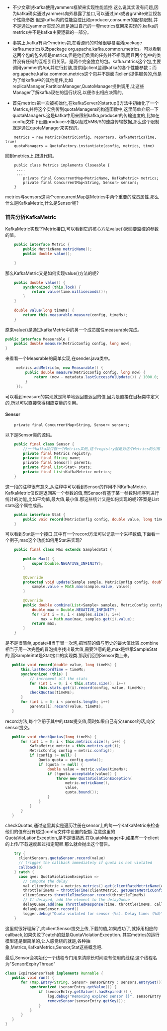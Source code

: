 + 不少文章说kafka使用yammers框架来实现性能监控.这么说其实没有问题,因为kafka确实通过yammers向外暴露了接口,可以通过jmx或者grahite来监视各个性能参数.但是kafka内的性能监控比如producer,consumer的配额限制,并不是通过yammer实现的.而是通过自己的一套metrics框架来实现的.kafka的metrics并不是kafka主要逻辑的一部分。

+ 事实上,kafka有两个metrics包,在看源码的时候很容易混淆package kafka.metrics以及package org.apache.kafka.common.metrics。可以看到这两个包的包名都是metrics,但是他们负责的任务并不相同,而且两个包中的类并没有任何的互相引用关系，是两个完全独立的包。kafka.mtrics这个包,主要调用yammer的Api,并进行封装,提供给client监测kafka的各个性能参数；而org.apache.kafka.common.metrics这个包并不是面向client提供服务的,他是为了给kafka中的其他组件,比如replicaManager,PartitionManager,QuatoManager提供调用,让这些Manager了解kafka现在的运行状况,以便作出相应决策的。

+ 首先metrics第一次被初始化,在kafkaServer的startup()方法中初始化了一个Metrics,并将这个实例传到quotaManagers的构造函数中,这里简单介绍一下quotaManagers.这是kafka中用来限制kafka,producer的传输速度的,比如在config文件下设置producer不能以超过5MB/S的速度传输数据,那么这个限制就是通过quotaManager来实现的。
```scale
    metrics = new Metrics(metricConfig, reporters, kafkaMetricsTime, true)
    quotaManagers = QuotaFactory.instantiate(config, metrics, time)
```

回到metrics上,跟进代码。
```scale
    public class Metrics implements Closeable {
     ....
     ....
        private final ConcurrentMap<MetricName, KafkaMetric> metrics;
        private final ConcurrentMap<String, Sensor> sensors;
    }
```
metrics与sensors这两个concurrentMap是Metrics中两个重要的成员属性.那么什么是KafkaMetric,什么是Sensor呢?
### 首先分析KafkaMetric
KafkaMetric实现了Metric接口,可以看到它的核心方法value()返回要监控的参数的值。
```java
    public interface Metric {
        public MetricName metricName();
        public double value();
    
    }
```
那么KafkaMetric又是如何实现value()方法的呢?
```java
    public double value() {
        synchronized (this.lock) {
            return value(time.milliseconds());
        }
    }
    
    double value(long timeMs) {
        return this.measurable.measure(config, timeMs);
    }
```
原来value()是通过kafkaMetric中的另一个成员属性measurable完成。

```java
public interface Measurable {
    public double measure(MetricConfig config, long now);
}
```    

来看看一个Measrable的简单实现,在sender.java类中。
```java
     metrics.addMetric(m, new Measurable() {
         public double measure(MetricConfig config, long now) {
             return (now - metadata.lastSuccessfulUpdate()) / 1000.0;
         }
     });
```
可以看到measure的实现就是简单地返回要返回的值,因为是直接在目标类中定义的,所以可以直接获得相应变量的引用。
#### Sensor    
```scale
    private final ConcurrentMap<String, Sensor> sensors;
```               

以下是Sensor类的源码。
```java 
    public final class Sensor {
        //一个kafka就只有一个Metrics实例,这个registry就是对这个Metrics的引用
        private final Metrics registry;
        private final String name;
        private final Sensor[] parents;
        private final List<Stat> stats;
        private final List<KafkaMetric> metrics;
    }
``` 
这一段的注释很有意义,从注释中可以看到Sensor的作用不同KafkaMetric. KafkaMetric仅仅是返回某一个参数的值,而Sensor有基于某一参数时间序列进行统计的功能,比如平均值,最大值,最小值.那这些统计又是如何实现的呢?答案是List<Stat> stats这个属性成员。                            

```java 
    public interface Stat {
        public void record(MetricConfig config, double value, long timeMs);
    }
```  
可以看到Stat是一个接口,其中有一个record方法可以记录一个采样数值,下面看一个例子,max这个功能如何用Stat来实现?
```java
    public final class Max extends SampledStat {
    
        public Max() {
            super(Double.NEGATIVE_INFINITY);
        }
    
        @Override
        protected void update(Sample sample, MetricConfig config, double value, long now) {
            sample.value = Math.max(sample.value, value);
        }
    
        @Override
        public double combine(List<Sample> samples, MetricConfig config, long now) {
            double max = Double.NEGATIVE_INFINITY;
            for (int i = 0; i < samples.size(); i++)
                max = Math.max(max, samples.get(i).value);
            return max;
        }
    }
```   
是不是很简单,update相当于冒一次泡,把当前的值与历史的最大值比较.combine相当于用一次完整的冒泡排序找出最大值,需要注意的是,max是继承SampleStat的,而SampleStat是Stat接口的实现类.那我们回到Sensor类上来。
 ```java
    public void record(double value, long timeMs) {
        this.lastRecordTime = timeMs;
        synchronized (this) {
            // increment all the stats
            for (int i = 0; i < this.stats.size(); i++)
                this.stats.get(i).record(config, value, timeMs);
            checkQuotas(timeMs);
        }
        for (int i = 0; i < parents.length; i++)
            parents[i].record(value, timeMs);
    }
```                      
record方法,每个注册于其中的stats提交值,同时如果自己有父sensor的话,向父sensor提交。
 ```java
    public void checkQuotas(long timeMs) {
        for (int i = 0; i < this.metrics.size(); i++) {
            KafkaMetric metric = this.metrics.get(i);
            MetricConfig config = metric.config();
            if (config != null) {
                Quota quota = config.quota();
                if (quota != null) {
                    double value = metric.value(timeMs);
                    if (!quota.acceptable(value)) {
                        throw new QuotaViolationException(
                            metric.metricName(),
                            value,
                            quota.bound());
                    }
                }
            }
        }
    }
``` 
checkQuotas,通过这里其实是遍历注册在sensor上的每一个KafkaMetric来检查他们的值有没有超过config文件中设置的配额.注意这里的QuotaVioLationException,是不是很熟悉.在QuatoManager中,如果有一个client的上传/下载速度超过指定配额.那么就会抛出这个警告。
```java
    try {
      clientSensors.quotaSensor.record(value)
      // trigger the callback immediately if quota is not violated
      callback(0)
    } catch {
      case qve: QuotaViolationException =>
        // Compute the delay
        val clientMetric = metrics.metrics().get(clientRateMetricName(clientQuotaEntity.sanitizedUser, clientQuotaEntity.clientId))
        throttleTimeMs = throttleTime(clientMetric, getQuotaMetricConfig(clientQuotaEntity.quota))
        clientSensors.throttleTimeSensor.record(throttleTimeMs)
        // If delayed, add the element to the delayQueue
        delayQueue.add(new ThrottledResponse(time, throttleTimeMs, callback))
        delayQueueSensor.record()
        logger.debug("Quota violated for sensor (%s). Delay time: (%d)".format(clientSensors.quotaSensor.name(), throttleTimeMs))
    }
``` 
这里就很好理解了,向clientSensor提交上传,下载的值,如果成功了,就掉用相应的callback,如果失败了catch的就是QuotaViolationException.
其实metrics的运行模型还是很简单的,让人感觉绕的就是,各种抽象,Metrics,KafkaMetrics,Sensor,Stat这些概念吧.

最后,Sensor会初始化一个线程专门用来清除长时间没有使用的线程.这个线程名为"SensorExpiryThread"
 ```java
class ExpireSensorTask implements Runnable {
    public void run() {
        for (Map.Entry<String, Sensor> sensorEntry : sensors.entrySet()) {
            synchronized (sensorEntry.getValue()) {
                if (sensorEntry.getValue().hasExpired()) {
                    log.debug("Removing expired sensor {}", sensorEntry.getKey());
                    removeSensor(sensorEntry.getKey());
                }
            }
        }
    }
}
``` 